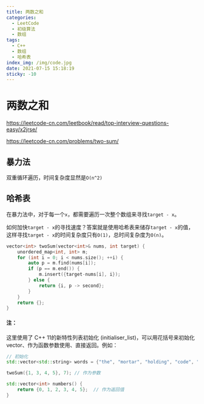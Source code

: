 ```yaml
---
title: 两数之和
categories:
  - LeetCode
  - 初级算法
  - 数组
tags:
  - C++
  - 数组
  - 哈希表
index_img: /img/code.jpg
date: 2021-07-15 15:18:19
sticky: -10
---
```


# 两数之和

https://leetcode-cn.com/leetbook/read/top-interview-questions-easy/x2jrse/

https://leetcode-cn.com/problems/two-sum/

## 暴力法

双重循环遍历，时间复杂度显然是`O(n^2)`

## 哈希表

在暴力法中，对于每一个`x`，都需要遍历一次整个数组来寻找`target - x`。

如何加快`target - x`的寻找速度？答案就是使用哈希表来储存`target - x`的值，这样寻找`target - x`的时间复杂度只有`O(1)`，总时间复杂度为`O(n)`。

```c++
vector<int> twoSum(vector<int>& nums, int target) {
    unordered_map<int, int> m;
    for (int i = 0; i < nums.size(); ++i) {
        auto p = m.find(nums[i]);
        if (p == m.end()) {
            m.insert({target-nums[i], i});
        } else {
            return {i, p -> second};
        }
    }
    return {};
}
```

#### 注：

这里使用了 C++ 11的新特性列表初始化 (initialiser_list)，可以用花括号来初始化vector、作为函数参数使用、直接返回。例如：

```c++
// 初始化
std::vector<std::string> words = {"the", "mortar", "holding", "code", "together"}; 

twoSum({1, 3, 4, 5}, 7); // 作为参数	

std::vector<int> numbers() {
    return {0, 1, 2, 3, 4, 5};  // 作为返回值
}
```


